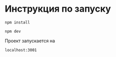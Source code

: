 # Инструкция по запуску

```console
npm install

npm dev
```

Проект запускается на

`localhost:3001`
